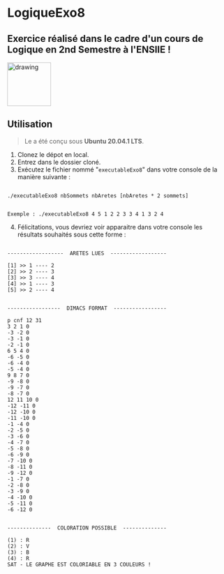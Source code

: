 # LogiqueExo8

## Exercice réalisé dans le cadre d'un cours de Logique en 2nd Semestre à l'ENSIIE !
[<img src="https://www.ensiie.fr/wp-content/uploads/2018/04/ENSIIE01.png" alt="drawing" width="100"/>](https://www.ensiie.fr/)



## Utilisation

> Le a été conçu sous **Ubuntu 20.04.1 LTS**. 

1. Clonez le dépot en local.
2. Entrez dans le dossier cloné.
3. Exécutez le fichier nommé "`executableExo8`" dans votre console de la manière suivante :

``` 

./executableExo8 nbSommets nbAretes [nbAretes * 2 sommets]


Exemple : ./executableExo8 4 5 1 2 2 3 3 4 1 3 2 4

```

4. Félicitations, vous devriez voir apparaitre dans votre console les résultats souhaités sous cette forme : 

``` 

------------------  ARETES LUES  ------------------

[1] >> 1 ---- 2
[2] >> 2 ---- 3
[3] >> 3 ---- 4
[4] >> 1 ---- 3
[5] >> 2 ---- 4


-----------------  DIMACS FORMAT  -----------------

p cnf 12 31
3 2 1 0
-3 -2 0
-3 -1 0
-2 -1 0
6 5 4 0
-6 -5 0
-6 -4 0
-5 -4 0
9 8 7 0
-9 -8 0
-9 -7 0
-8 -7 0
12 11 10 0
-12 -11 0
-12 -10 0
-11 -10 0
-1 -4 0
-2 -5 0
-3 -6 0
-4 -7 0
-5 -8 0
-6 -9 0
-7 -10 0
-8 -11 0
-9 -12 0
-1 -7 0
-2 -8 0
-3 -9 0
-4 -10 0
-5 -11 0
-6 -12 0


--------------  COLORATION POSSIBLE  --------------

(1) : R
(2) : V
(3) : B
(4) : R
SAT - LE GRAPHE EST COLORIABLE EN 3 COULEURS !

```
